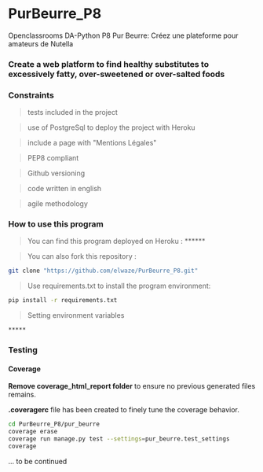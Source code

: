 # PurBeurre_P8
Openclassrooms DA-Python P8 Pur Beurre: 
Créez une plateforme pour amateurs de Nutella

### Create a web platform to find healthy substitutes to excessively fatty, over-sweetened or over-salted foods

### Constraints
> tests included in the project

> use of PostgreSql to deploy the project with Heroku

> include a page with "Mentions Légales"

> PEP8 compliant

> Github versioning

> code written in english

> agile methodology

### How to use this program

> You can find this program deployed on Heroku : ******

> You can also fork this repository :
```bash
git clone "https://github.com/elwaze/PurBeurre_P8.git"
```

> Use requirements.txt to install the program environment:
```bash
pip install -r requirements.txt
```

> Setting environment variables 
```bash
*****
```

### Testing

#### Coverage

**Remove coverage_html_report folder** to ensure no previous generated files remains.

**.coveragerc** file has been created to finely tune the coverage behavior.

```bash
cd PurBeurre_P8/pur_beurre
coverage erase
coverage run manage.py test --settings=pur_beurre.test_settings
coverage 
```

... to be continued


